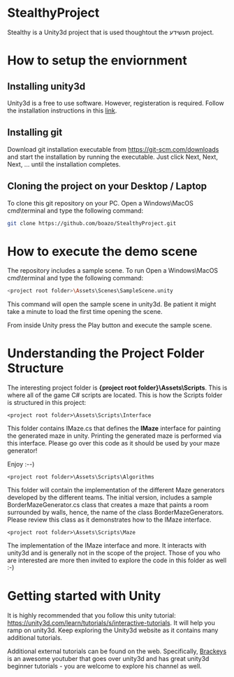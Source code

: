 # StealthyProject

Stealthy is a Unity3d project that is used thoughtout the תעשידע project.


# How to setup the enviornment

## Installing unity3d

Unity3d is a free to use software. However, registeration is required. 
Follow the installation instructions in this [link](https://docs.unity3d.com/Manual/InstallingUnity.html).

## Installing git

Download git installation executable from https://git-scm.com/downloads and start the installation by running the executable. 
Just click Next, Next, Next, ... until the installation completes.

## Cloning the project on your Desktop / Laptop

To clone this git repository on your PC. Open a Windows\MacOS cmd\terminal and type the following command:
```bash
git clone https://github.com/boazo/StealthyProject.git
```

# How to execute the demo scene

The repository includes a sample scene. To run Open a Windows\MacOS cmd\terminal and type the following command:
```bash
<project root folder>\Assets\Scenes\SampleScene.unity
```
This command will open the sample scene in unity3d. Be patient it might take a minute to load the first time opening the scene. 

From inside Unity press the Play button and execute the sample scene.

# Understanding the Project Folder Structure

The interesting project folder is **{project root folder}\Assets\Scripts**. This is where all of the game C# scripts are located.
This is how the Scripts folder is structured in this project:

```
<project root folder>\Assets\Scripts\Interface
```
This folder contains IMaze.cs that defines the __IMaze__ interface for painting the generated maze in unity.
Printing the generated maze is performed via this interface. Please go over this code as it should be used by your maze generator!

Enjoy :--)

```
<project root folder>\Assets\Scripts\Algorithms
```
This folder will contain the implementation of the different Maze generators developed by the different teams.
The initial version, includes a sample BorderMazeGenerator.cs class that creates a maze that paints a room surrounded by walls, hence, the name of the class BorderMazeGenerators. Please review this class as it demonstrates how to the IMaze interface.
```
<project root folder>\Assets\Scripts\Maze
```
  The implementation of the IMaze interface and more. It interacts with unity3d and is generally not in the scope of the project.
  Those of you who are interested are more then invited to explore the code in this folder as well :-)
  
# Getting started with Unity

It is highly recommended that you follow this unity tutorial: https://unity3d.com/learn/tutorials/s/interactive-tutorials.
It will help you ramp on unity3d. Keep exploring the Unity3d website as it contains many additional tutorials.

Additional external tutorials can be found on the web. Specifically, [Brackeys](https://www.youtube.com/user/Brackeys) is an awesome youtuber that goes over unity3d and has great unity3d beginner tutorials - you are welcome to explore his channel as well.
